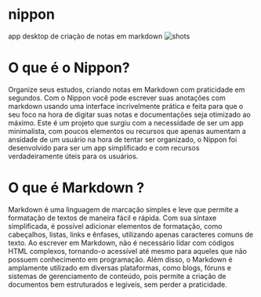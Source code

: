 # nippon
app desktop de criação de notas em markdown
![shots](881shots_so.png)

# O que é o Nippon?
Organize seus estudos, criando notas em Markdown com praticidade em segundos. Com o Nippon você pode escrever suas anotações com markdown usando uma interface incrivelmente prática e feita para que o seu foco na hora de digitar suas notas e documentações seja otimizado ao máximo. Este é um projeto que surgiu com a necessidade de ser um app minimalista, com poucos elementos ou recursos que apenas aumentam a ansidade de um usuário na hora de tentar ser organizado, o Nippon foi desenvolvido para ser um app simplificado e com recursos verdadeiramente úteis para os usuários.

# O que é Markdown ?
Markdown é uma linguagem de marcação simples e leve que permite a formatação de textos de maneira fácil e rápida. Com sua sintaxe simplificada, é possível adicionar elementos de formatação, como cabeçalhos, listas, links e ênfases, utilizando apenas caracteres comuns de texto. Ao escrever em Markdown, não é necessário lidar com códigos HTML complexos, tornando-o acessível até mesmo para aqueles que não possuem conhecimento em programação. Além disso, o Markdown é amplamente utilizado em diversas plataformas, como blogs, fóruns e sistemas de gerenciamento de conteúdo, pois permite a criação de documentos bem estruturados e legíveis, sem perder a praticidade.
